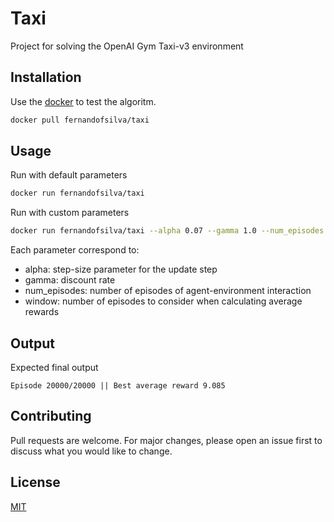 # Taxi
Project for solving the OpenAI Gym Taxi-v3 environment

## Installation

Use the [docker](https://www.docker.com) to test the algoritm.

```bash
docker pull fernandofsilva/taxi
```

## Usage

Run with default parameters

```bash
docker run fernandofsilva/taxi
```

Run with custom parameters

```bash
docker run fernandofsilva/taxi --alpha 0.07 --gamma 1.0 --num_episodes 20000 --window 100
```

Each parameter correspond to:

- alpha: step-size parameter for the update step
- gamma: discount rate
- num_episodes: number of episodes of agent-environment interaction
- window: number of episodes to consider when calculating average rewards

## Output

Expected final output

```
Episode 20000/20000 || Best average reward 9.085
```

## Contributing
Pull requests are welcome. For major changes, please open an issue first to discuss what you would like to change.

## License
[MIT](https://choosealicense.com/licenses/mit/)